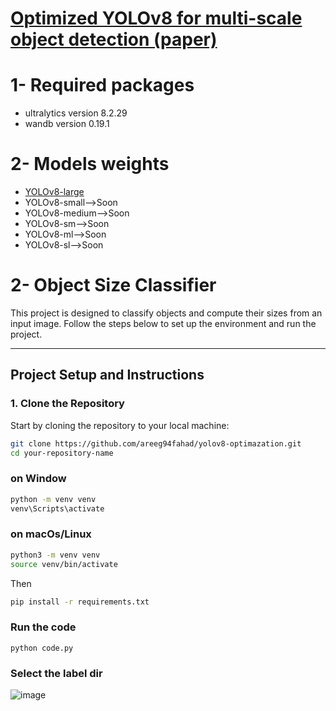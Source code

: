 # [Optimized YOLOv8 for multi-scale object detection (paper)](https://link.springer.com/article/10.1007/s11554-024-01582-x)

# 1- Required packages
- ultralytics version 8.2.29
- wandb version 0.19.1

  
# 2- Models weights
- [YOLOv8-large](https://github.com/AREEG94FAHAD/yolov8-optimazation/tree/main/model-weights)
- YOLOv8-small-->Soon
- YOLOv8-medium-->Soon
- YOLOv8-sm-->Soon
- YOLOv8-ml-->Soon
- YOLOv8-sl-->Soon

# 2- Object Size Classifier

This project is designed to classify objects and compute their sizes from an input image. Follow the steps below to set up the environment and run the project.

---

## **Project Setup and Instructions**

### **1. Clone the Repository**
Start by cloning the repository to your local machine:
```bash
git clone https://github.com/areeg94fahad/yolov8-optimazation.git
cd your-repository-name
```
### on Window
```bash
python -m venv venv
venv\Scripts\activate
```


### on macOs/Linux
```bash
python3 -m venv venv
source venv/bin/activate
```

Then 
```bash
pip install -r requirements.txt
```

### Run the code
```
python code.py
```

### Select the label dir 
![image](https://github.com/user-attachments/assets/486054e1-724c-429a-be31-cf50876d7d52)





